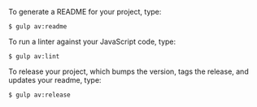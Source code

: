 To generate a README for your project, type:

```
$ gulp av:readme
```

To run a linter against your JavaScript code, type:

```
$ gulp av:lint
```

To release your project, which bumps the version, tags the release, and updates your readme, type:

```
$ gulp av:release
```
